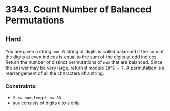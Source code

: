 # 3343. Count Number of Balanced Permutations

## Hard

You are given a string `num`. A string of digits is called balanced if the sum of the digits at even indices is equal to
the sum of the digits at odd indices. Return the number of distinct permutations of `num` that are balanced. Since the
answer may be very large, return it modulo `10^9 + 7`. A permutation is a rearrangement of all the characters of a
string.

### Constraints:

- `2 <= num.length <= 80`
- `num` consists of digits `0` to `9` only
